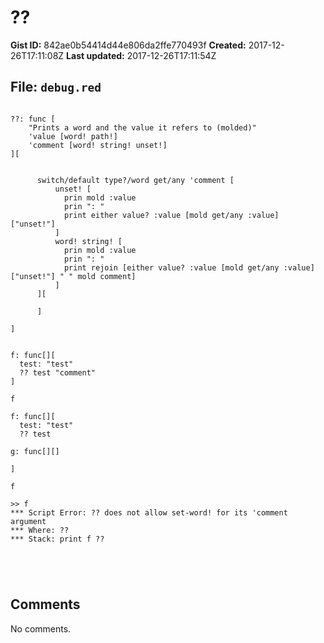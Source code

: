 # ??

**Gist ID:** 842ae0b54414d44e806da2ffe770493f
**Created:** 2017-12-26T17:11:08Z
**Last updated:** 2017-12-26T17:11:54Z

## File: `debug.red`

```Red

??: func [
    "Prints a word and the value it refers to (molded)" 
    'value [word! path!]
    'comment [word! string! unset!]
][

      
      switch/default type?/word get/any 'comment [
          unset! [
            prin mold :value 
            prin ": " 
            print either value? :value [mold get/any :value] ["unset!"]              
          ]
          word! string! [      
            prin mold :value 
            prin ": " 
            print rejoin [either value? :value [mold get/any :value] ["unset!"] " " mold comment]
          ]   
      ][
          
      ]        
    
]


f: func[][
  test: "test"
  ?? test "comment"
]

f

f: func[][
  test: "test"
  ?? test

g: func[][]
  
]

f

>> f
*** Script Error: ?? does not allow set-word! for its 'comment argument
*** Where: ??
*** Stack: print f ??  


  


```

## Comments

No comments.
